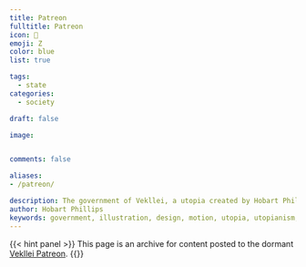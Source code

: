 ```yaml
---
title: Patreon
fulltitle: Patreon
icon: 🌸
emoji: Ζ
color: blue
list: true

tags:
  - state
categories:
  - society

draft: false

image:


comments: false

aliases:
- /patreon/

description: The government of Vekllei, a utopia created by Hobart Phillips.
author: Hobart Phillips
keywords: government, illustration, design, motion, utopia, utopianism, art, comics, comic, hobart, phillips, vekllei, millmint
---
```

{{< hint panel >}}
This page is an archive for content posted to the dormant [Vekllei Patreon](https://patreon.com/vekllei).
{{</hint>}}
